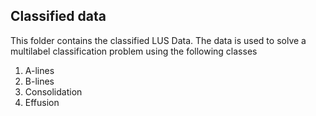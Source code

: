 ## **Classified data**
This folder contains the classified LUS Data. The data is used to solve a multilabel classification problem using the following classes
1. A-lines
2. B-lines
3. Consolidation
4. Effusion
